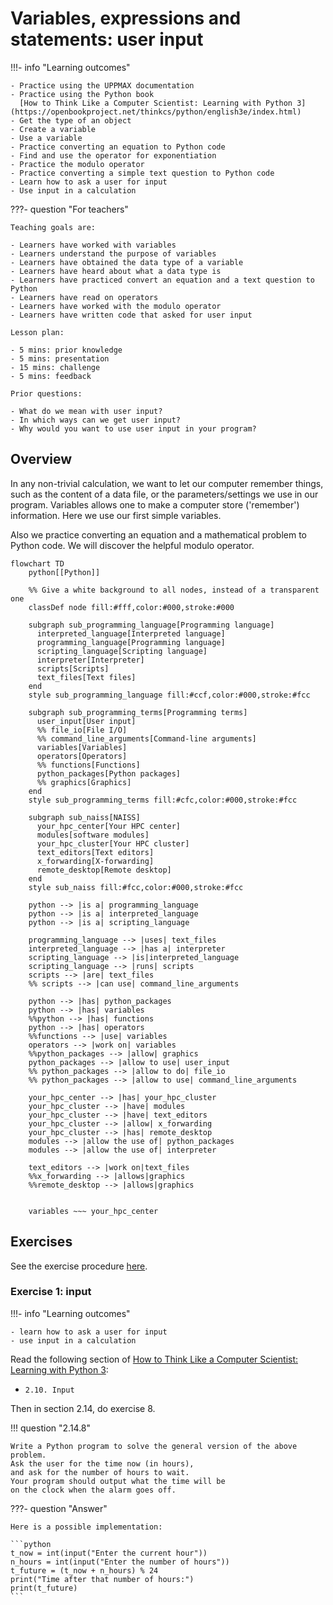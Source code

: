 # Variables, expressions and statements: user input

!!!- info "Learning outcomes"

    - Practice using the UPPMAX documentation
    - Practice using the Python book
      [How to Think Like a Computer Scientist: Learning with Python 3](https://openbookproject.net/thinkcs/python/english3e/index.html)
    - Get the type of an object
    - Create a variable
    - Use a variable
    - Practice converting an equation to Python code
    - Find and use the operator for exponentiation
    - Practice the modulo operator
    - Practice converting a simple text question to Python code
    - Learn how to ask a user for input
    - Use input in a calculation

???- question "For teachers"

    Teaching goals are:

    - Learners have worked with variables
    - Learners understand the purpose of variables
    - Learners have obtained the data type of a variable
    - Learners have heard about what a data type is
    - Learners have practiced convert an equation and a text question to Python
    - Learners have read on operators
    - Learners have worked with the modulo operator
    - Learners have written code that asked for user input

    Lesson plan:

    - 5 mins: prior knowledge
    - 5 mins: presentation
    - 15 mins: challenge
    - 5 mins: feedback

    Prior questions:

    - What do we mean with user input?
    - In which ways can we get user input?
    - Why would you want to use user input in your program?


## Overview

In any non-trivial calculation, we want to let our computer remember
things, such as the content of a data file, or the parameters/settings
we use in our program. Variables allows one to make a computer
store ('remember') information. Here we use our first simple variables.

Also we practice converting an equation and a mathematical problem
to Python code. We will discover the helpful modulo operator.

```mermaid
flowchart TD
    python[[Python]]

    %% Give a white background to all nodes, instead of a transparent one
    classDef node fill:#fff,color:#000,stroke:#000

    subgraph sub_programming_language[Programming language]
      interpreted_language[Interpreted language]
      programming_language[Programming language]
      scripting_language[Scripting language]
      interpreter[Interpreter]
      scripts[Scripts]
      text_files[Text files]
    end
    style sub_programming_language fill:#ccf,color:#000,stroke:#fcc

    subgraph sub_programming_terms[Programming terms]
      user_input[User input]
      %% file_io[File I/O]
      %% command_line_arguments[Command-line arguments]
      variables[Variables]
      operators[Operators]
      %% functions[Functions]
      python_packages[Python packages]
      %% graphics[Graphics]
    end 
    style sub_programming_terms fill:#cfc,color:#000,stroke:#fcc

    subgraph sub_naiss[NAISS]
      your_hpc_center[Your HPC center]
      modules[software modules]
      your_hpc_cluster[Your HPC cluster]
      text_editors[Text editors]
      x_forwarding[X-forwarding]
      remote_desktop[Remote desktop]
    end
    style sub_naiss fill:#fcc,color:#000,stroke:#fcc

    python --> |is a| programming_language
    python --> |is a| interpreted_language
    python --> |is a| scripting_language

    programming_language --> |uses| text_files
    interpreted_language --> |has a| interpreter
    scripting_language --> |is|interpreted_language
    scripting_language --> |runs| scripts
    scripts --> |are| text_files
    %% scripts --> |can use| command_line_arguments

    python --> |has| python_packages
    python --> |has| variables
    %%python --> |has| functions
    python --> |has| operators
    %%functions --> |use| variables
    operators --> |work on| variables
    %%python_packages --> |allow| graphics
    python_packages --> |allow to use| user_input
    %% python_packages --> |allow to do| file_io
    %% python_packages --> |allow to use| command_line_arguments

    your_hpc_center --> |has| your_hpc_cluster
    your_hpc_cluster --> |have| modules
    your_hpc_cluster --> |have| text_editors
    your_hpc_cluster --> |allow| x_forwarding
    your_hpc_cluster --> |has| remote_desktop
    modules --> |allow the use of| python_packages
    modules --> |allow the use of| interpreter

    text_editors --> |work on|text_files
    %%x_forwarding --> |allows|graphics
    %%remote_desktop --> |allows|graphics
    

    variables ~~~ your_hpc_center
```


## Exercises

See the exercise procedure [here](../misc/exercise_procedure.md).

### Exercise 1: input

!!!- info "Learning outcomes"

    - learn how to ask a user for input
    - use input in a calculation

Read the following section of
[How to Think Like a Computer Scientist: Learning with Python 3](https://openbookproject.net/thinkcs/python/english3e/index.html):

- `2.10. Input`

Then in section 2.14, do exercise 8.

!!! question "2.14.8"

    Write a Python program to solve the general version of the above problem.
    Ask the user for the time now (in hours),
    and ask for the number of hours to wait.
    Your program should output what the time will be
    on the clock when the alarm goes off.

???- question "Answer"

    Here is a possible implementation:

    ```python
    t_now = int(input("Enter the current hour"))
    n_hours = int(input("Enter the number of hours"))
    t_future = (t_now + n_hours) % 24
    print("Time after that number of hours:")
    print(t_future)
    ```
